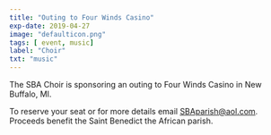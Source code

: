 ```yaml
---
title: "Outing to Four Winds Casino"
exp-date: 2019-04-27
image: "defaulticon.png"
tags: [ event, music]
label: "Choir"
txt: "music"
---
```


The SBA Choir is sponsoring an outing to Four Winds Casino in New Buffalo, MI. 

To reserve your seat or for more details email <SBAparish@aol.com>. Proceeds benefit the Saint Benedict the African parish.